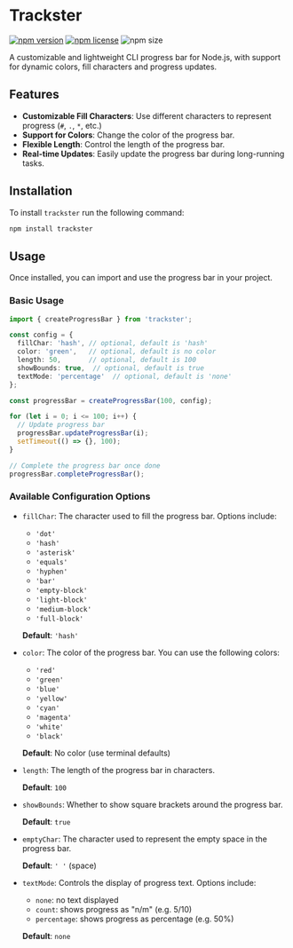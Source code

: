 # Trackster

[![npm version](https://img.shields.io/npm/v/trackster)](https://www.npmjs.com/package/trackster)
[![npm license](https://img.shields.io/npm/l/trackster)](https://www.npmjs.com/package/trackster)
![npm size](https://img.shields.io/npm/unpacked-size/trackster)

A customizable and lightweight CLI progress bar for Node.js, with support for dynamic colors, fill characters and progress updates.

## Features

- **Customizable Fill Characters**: Use different characters to represent progress (`#`, `.`, `*`, etc.)
- **Support for Colors**: Change the color of the progress bar.
- **Flexible Length**: Control the length of the progress bar.
- **Real-time Updates**: Easily update the progress bar during long-running tasks.

## Installation

To install `trackster` run the following command:

```bash
npm install trackster
```

## Usage
Once installed, you can import and use the progress bar in your project.
  
### Basic Usage
```typescript
import { createProgressBar } from 'trackster';

const config = {
  fillChar: 'hash', // optional, default is 'hash'
  color: 'green',   // optional, default is no color
  length: 50,       // optional, default is 100
  showBounds: true,  // optional, default is true
  textMode: 'percentage'  // optional, default is 'none'
};

const progressBar = createProgressBar(100, config);

for (let i = 0; i <= 100; i++) {
  // Update progress bar
  progressBar.updateProgressBar(i);
  setTimeout(() => {}, 100);
}

// Complete the progress bar once done
progressBar.completeProgressBar();
```
### Available Configuration Options

- `fillChar`: The character used to fill the progress bar. Options include:
  - `'dot'`
  - `'hash'`
  - `'asterisk'`
  - `'equals'`
  - `'hyphen'`
  - `'bar'`
  - `'empty-block'`
  - `'light-block'`
  - `'medium-block'`
  - `'full-block'`

  **Default**: `'hash'`

- `color`: The color of the progress bar. You can use the following colors:
  - `'red'`
  - `'green'`
  - `'blue'`
  - `'yellow'`
  - `'cyan'`
  - `'magenta'`
  - `'white'`
  - `'black'`

  **Default**: No color (use terminal defaults)

- `length`: The length of the progress bar in characters.

  **Default**: `100`

- `showBounds`: Whether to show square brackets around the progress bar.

  **Default**: `true`

- `emptyChar`: The character used to represent the empty space in the progress bar.

  **Default**: `' '` (space)

- `textMode`: Controls the display of progress text. Options include:
  - `none`: no text displayed
  - `count`: shows progress as "n/m" (e.g. 5/10)
  - `percentage`: shows progress as percentage (e.g. 50%)

  **Default**: `none`
